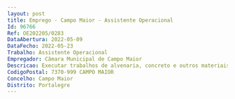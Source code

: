 ```yaml
--- 
layout: post
title: Emprego - Campo Maior - Assistente Operacional
Id: 96766
Ref: OE202205/0283
DataAbertura: 2022-05-09
DataFecho: 2022-05-23
Trabalho: Assistente Operacional
Empregador: Câmara Municipal de Campo Maior
Descricao: Executar trabalhos de alvenaria, concreto e outros materiais de construção civil, guiando se por desenhos, esquemas e especificações, utilizando processos e instrumentos pertinentes ao ofício  construir, reformar ou reparar prédios e obras similares  zelar pela guarda, conservação, manutenção e limpeza dos equipamentos, instrumentos e materiais utilizados, bem como do local de trabalho.
CodigoPostal: 7370-999 CAMPO MAIOR
Concelho: Campo Maior
Distrito: Portalegre
--- 
```


